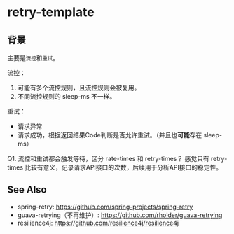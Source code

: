 # retry-template

## 背景
主要是`流控`和`重试`。

流控：
1) 可能有多个流控规则，且流控规则会被复用。
2) 不同流控规则的 sleep-ms 不一样。

重试：
- 请求异常
- 请求成功，根据返回结果Code判断是否允许重试。（并且也**可能**存在 sleep-ms）

Q1. 流控和重试都会触发等待，区分 rate-times 和 retry-times？
感觉只有 retry-times 比较有意义，记录请求API接口的次数，后续用于分析API接口的稳定性。

## See Also
- spring-retry: <https://github.com/spring-projects/spring-retry>
- guava-retrying（不再维护）: <https://github.com/rholder/guava-retrying>
- resilience4j: <https://github.com/resilience4j/resilience4j>
